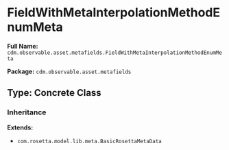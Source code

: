 # FieldWithMetaInterpolationMethodEnumMeta

**Full Name:** `cdm.observable.asset.metafields.FieldWithMetaInterpolationMethodEnumMeta`

**Package:** `cdm.observable.asset.metafields`

## Type: Concrete Class

### Inheritance

**Extends:**
- `com.rosetta.model.lib.meta.BasicRosettaMetaData`


